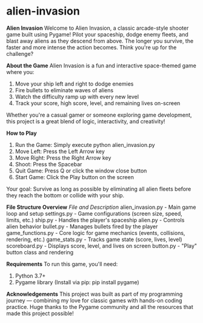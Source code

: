 # alien-invasion
**Alien Invasion**
Welcome to Alien Invasion, a classic arcade-style shooter game built using Pygame!
Pilot your spaceship, dodge enemy fleets, and blast away aliens as they descend from above. The longer you survive, the faster and more intense the action becomes. Think you're up for the challenge?

**About the Game**
Alien Invasion is a fun and interactive space-themed game where you:
  1. Move your ship left and right to dodge enemies
  2. Fire bullets to eliminate waves of aliens
  3. Watch the difficulty ramp up with every new level
  4. Track your score, high score, level, and remaining lives on-screen

Whether you're a casual gamer or someone exploring game development, this project is a great blend of logic, interactivity, and creativity!

**How to Play**
   1. Run the Game: Simply execute python alien_invasion.py
   2. Move Left: Press the Left Arrow key
   3. Move Right: Press the Right Arrow key
   4. Shoot: Press the Spacebar
   5. Quit Game: Press Q or click the window close button
   6. Start Game: Click the Play button on the screen

Your goal: Survive as long as possible by eliminating all alien fleets before they reach the bottom or collide with your ship.

**File Structure Overview**
_File and Description_
alien_invasion.py	- Main game loop and setup
settings.py	- Game configurations (screen size, speed, limits, etc.)
ship.py	- Handles the player's spaceship
alien.py	- Controls alien behavior
bullet.py	- Manages bullets fired by the player
game_functions.py	- Core logic for game mechanics (events, collisions, rendering, etc.)
game_stats.py	- Tracks game state (score, lives, level)
scoreboard.py	- Displays score, level, and lives on screen
button.py	- "Play" button class and rendering

**Requirements**
To run this game, you'll need:
  1. Python 3.7+
  2. Pygame library (Install via pip: pip install pygame)

**Acknowledgements**
This project was built as part of my programming journey — combining my love for classic games with hands-on coding practice. Huge thanks to the Pygame community and all the resources that made this project possible!

